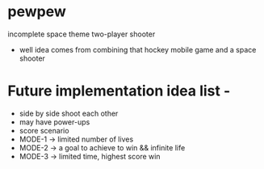 # pewpew
incomplete space theme two-player shooter
- well idea comes from combining that hockey mobile game and a space shooter
  
# Future implementation idea list -
- side by side shoot each other
- may have power-ups
- score scenario
- MODE-1 -> limited number of lives
- MODE-2 -> a goal to achieve to win && infinite life
- MODE-3 -> limited time, highest score win
